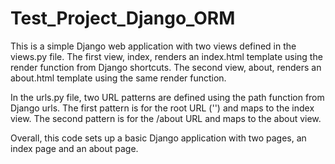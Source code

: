 # Test_Project_Django_ORM

This is a simple Django web application with two views defined in the views.py file. The first view, index, renders an index.html template using the render function from Django shortcuts. The second view, about, renders an about.html template using the same render function.

In the urls.py file, two URL patterns are defined using the path function from Django urls. The first pattern is for the root URL ('') and maps to the index view. The second pattern is for the /about URL and maps to the about view.

Overall, this code sets up a basic Django application with two pages, an index page and an about page.
